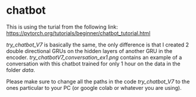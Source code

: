 # chatbot

This is using the turial from the following link: https://pytorch.org/tutorials/beginner/chatbot_tutorial.html 

*try_chatbot_V7* is basically the same, the only difference is that I created 2 double directional GRUs on the hidden layers of another GRU in the encoder.
*try_chatbotV7_conversation_ex1.png* contains an example of a conversation with this chatbot trained for only 1 hour on the data in the folder *data*.

Please make sure to change all the paths in the code *try_chatbot_V7* to the ones particular to your PC (or google colab or whatever you are using). 
